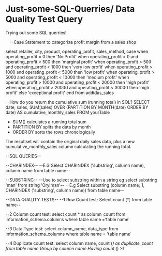 # Just-some-SQL-Querries/ Data Quality Test Query
Trying out some SQL querries!

  --Case Statement to categorize profit margin from a sales shop

select retailer, city, product, operating_profit, sales_method,
case
when operating_profit = 0 then 'No Profit'
when operating_profit > 0 and operating_profit < 500 then 'marginal profit'
when operating_profit > 500 and operating_profit < 1000 then 'very low profit'
when operating_profit > 1000 and operating_profit < 5000 then 'low profit'
when operating_profit > 5000 and operating_profit < 10000 then 'medium profit'
when operating_profit > 10000 and operating_profit < 20000 then 'high profit'
when operating_profit > 20000 and operating_profit < 30000 then 'high profit'
else 'exceptional profit'
end
from addidas_sales


--How do you return the cumulative sum (running total) in SQL?
SELECT 
 date,
 sales,
 SUM(sales) OVER (PARTITION BY MONTH(date) ORDER BY date) AS cumulative_monthly_sales
FROM yourTable

- SUM() calculates a running total sum 
- PARTITION BY splits the data by month
- ORDER BY sorts the rows chronologically 

The resultset will contain the original daily sales data, plus a new cumulative_monthly_sales column calculating the running total.

--SQL QUERIES--

--CHARINDEX--
--E.G Select CHARINDEX ('substring', column name), column name from table name--

--SUBSTRING--
--Use to select substring within a string eg select substring 'man' from string 'Oryiman'--
--E.g Select substring (column name, 1, CHARINDEX ('substring', column name)) from table name--

--DATA QUALITY TESTS--
--1 Row Count test: 
	Select count (*) from table name--

--2 Column count test: 
	select count * as column_count 
		from information_schema.columns
		where table name ='table name'
    
--3 Data Type test: 
	select column_name, data_type
		from information_schema_columns
        where table name = 'table name'
        
--4 Duplicate count test: 
	select  column name, count (*) as duplicate_count
		from table name
		Group by column name
		Having count (*) >1
